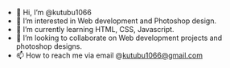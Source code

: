 - 👋 Hi, I’m @kutubu1066
- 👀 I’m interested in Web development and Photoshop design.
- 🌱 I’m currently learning HTML, CSS, Javascript.
- 💞️ I’m looking to collaborate on Web development projects and photoshop designs.
- 📫 How to reach me via email @kutubu1066@gmail.com

<!---
kutubu1066/kutubu1066 is a ✨ special ✨ repository because its `README.md` (this file) appears on your GitHub profile.
You can click the Preview link to take a look at your changes.

--->
